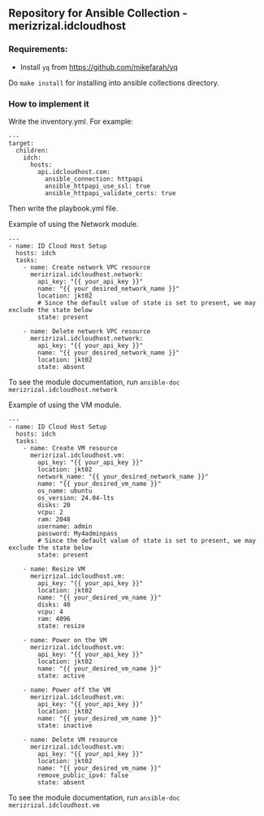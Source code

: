 ## Repository for Ansible Collection - merizrizal.idcloudhost

### Requirements:
- Install `yq` from https://github.com/mikefarah/yq

Do `make install` for installing into ansible collections directory.


### How to implement it
Write the inventory.yml. For example:
```
---
target:
  children:
    idch:
      hosts:
        api.idcloudhost.com:
          ansible_connection: httpapi
          ansible_httpapi_use_ssl: true
          ansible_httpapi_validate_certs: true
```

Then write the playbook.yml file.

Example of using the Network module.
```
---
- name: ID Cloud Host Setup
  hosts: idch
  tasks:
    - name: Create network VPC resource
      merizrizal.idcloudhost.network:
        api_key: "{{ your_api_key }}"
        name: "{{ your_desired_network_name }}"
        location: jkt02
        # Since the default value of state is set to present, we may exclude the state below
        state: present

    - name: Delete network VPC resource
      merizrizal.idcloudhost.network:
        api_key: "{{ your_api_key }}"
        name: "{{ your_desired_network_name }}"
        location: jkt02
        state: absent
```
To see the module documentation, run `ansible-doc merizrizal.idcloudhost.network`

Example of using the VM module.
```
---
- name: ID Cloud Host Setup
  hosts: idch
  tasks:
    - name: Create VM resource
      merizrizal.idcloudhost.vm:
        api_key: "{{ your_api_key }}"
        location: jkt02
        network_name: "{{ your_desired_network_name }}"
        name: "{{ your_desired_vm_name }}"
        os_name: ubuntu
        os_version: 24.04-lts
        disks: 20
        vcpu: 2
        ram: 2048
        username: admin
        password: My4adminpass
        # Since the default value of state is set to present, we may exclude the state below
        state: present

    - name: Resize VM
      merizrizal.idcloudhost.vm:
        api_key: "{{ your_api_key }}"
        location: jkt02
        name: "{{ your_desired_vm_name }}"
        disks: 40
        vcpu: 4
        ram: 4096
        state: resize

    - name: Power on the VM
      merizrizal.idcloudhost.vm:
        api_key: "{{ your_api_key }}"
        location: jkt02
        name: "{{ your_desired_vm_name }}"
        state: active

    - name: Power off the VM
      merizrizal.idcloudhost.vm:
        api_key: "{{ your_api_key }}"
        location: jkt02
        name: "{{ your_desired_vm_name }}"
        state: inactive

    - name: Delete VM resource
      merizrizal.idcloudhost.vm:
        api_key: "{{ your_api_key }}"
        location: jkt02
        name: "{{ your_desired_vm_name }}"
        remove_public_ipv4: false
        state: absent
```
To see the module documentation, run `ansible-doc merizrizal.idcloudhost.vm`
